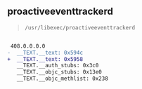 ## proactiveeventtrackerd

> `/usr/libexec/proactiveeventtrackerd`

```diff

 408.0.0.0.0
-  __TEXT.__text: 0x594c
+  __TEXT.__text: 0x5958
   __TEXT.__auth_stubs: 0x3c0
   __TEXT.__objc_stubs: 0x13e0
   __TEXT.__objc_methlist: 0x238

```
